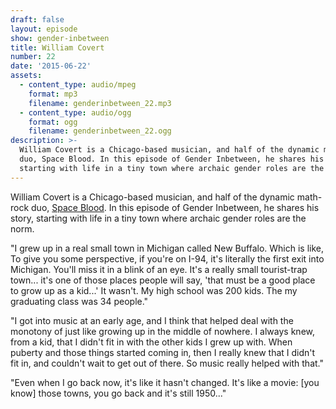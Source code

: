 ```yaml
---
draft: false
layout: episode
show: gender-inbetween
title: William Covert
number: 22
date: '2015-06-22'
assets:
  - content_type: audio/mpeg
    format: mp3
    filename: genderinbetween_22.mp3
  - content_type: audio/ogg
    format: ogg
    filename: genderinbetween_22.ogg
description: >-
  William Covert is a Chicago-based musician, and half of the dynamic math-rock
  duo, Space Blood. In this episode of Gender Inbetween, he shares his story,
  starting with life in a tiny town where archaic gender roles are the norm.
---
```

William Covert is a Chicago-based musician, and half of the dynamic math-rock duo, [Space Blood](https://spaceblood.bandcamp.com). In this episode of Gender Inbetween, he shares his story, starting with life in a tiny town where archaic gender roles are the norm.

"I grew up in a real small town in Michigan called New Buffalo. Which is like, To give you some perspective, if you're on I-94, it's literally the first exit into Michigan. You'll miss it in a blink of an eye. It's a really small tourist-trap town... it's one of those places people will say, 'that must be a good place to grow up as a kid...' It wasn't. My high school was 200 kids. The my graduating class was 34 people."

"I got into music at an early age, and I think that helped deal with the monotony of just like growing up in the middle of nowhere. I always knew, from a kid, that I didn't fit in with the other kids I grew up with. When puberty and those things started coming in, then I really knew that I didn't fit in, and couldn't wait to get out of there. So music really helped with that."

"Even when I go back now, it's like it hasn't changed. It's like a movie: [you know] those towns, you go back and it's still 1950..."